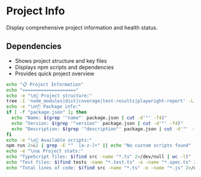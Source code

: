 # Project Info

Display comprehensive project information and health status.

## Dependencies
- Shows project structure and key files
- Displays npm scripts and dependencies
- Provides quick project overview

```bash
echo "📋 Project Information"
echo "===================="
echo -e "\n📁 Project structure:"
tree -I 'node_modules|dist|coverage|test-results|playwright-report' -L 2 2>/dev/null || find . -type d -not -path "./node_modules*" -not -path "./dist*" -not -path "./coverage*" | head -20
echo -e "\n📦 Package info:"
if [ -f "package.json" ]; then
  echo "Name: $(grep '"name"' package.json | cut -d'"' -f4)"
  echo "Version: $(grep '"version"' package.json | cut -d'"' -f4)"
  echo "Description: $(grep '"description"' package.json | cut -d'"' -f4)"
fi
echo -e "\n🔧 Available scripts:"
npm run 2>&1 | grep -E "^  [a-z-]+" || echo "No custom scripts found"
echo -e "\n📊 Project stats:"
echo "TypeScript files: $(find src -name "*.ts" 2>/dev/null | wc -l)"
echo "Test files: $(find tests -name "*.test.ts" -o -name "*.spec.ts" 2>/dev/null | wc -l)"
echo "Total lines of code: $(find src -name "*.ts" -o -name "*.js" 2>/dev/null | xargs wc -l | tail -1 | awk '{print $1}' || echo "0")"
```